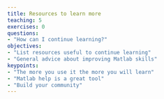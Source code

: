 ```yaml
---
title: Resources to learn more
teaching: 5
exercises: 0
questions:
- "How can I continue learning?"
objectives:
- "List resources useful to continue learning"
- "General advice about improving Matlab skills"
keypoints:
- "The more you use it the more you will learn"
- "Matlab help is a great tool"
- "Build your community"
---
```


